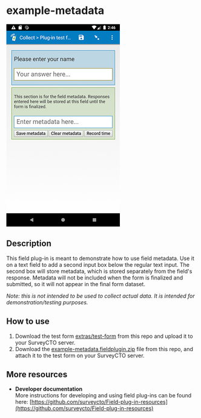 # example-metadata

![A text field using this plug-in](extras/example-metadata.jpg)

## Description

This field plug-in is meant to demonstrate how to use field metadata. Use it on a text field to add a second input box below the regular text input. The second box will store metadata, which is stored separately from the field's response. Metadata will not be included when the form is finalized and submitted, so it will not appear in the final form dataset.

*Note: this is not intended to be used to collect actual data. It is intended for demonstration/testing purposes.*

## How to use

1. Download the test form [extras/test-form](extras/test-form) from this repo and upload it to your SurveyCTO server.
1. Download the [example-metadata.fieldplugin.zip](example-metadata.fieldplugin.zip) file from this repo, and attach it to the test form on your SurveyCTO server.

## More resources

* **Developer documentation**  
More instructions for developing and using field plug-ins can be found here: [https://github.com/surveycto/Field-plug-in-resources](https://github.com/surveycto/Field-plug-in-resources)
